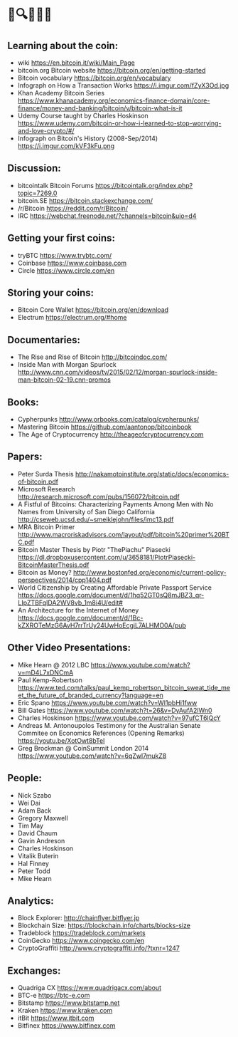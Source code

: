 # 📝🔍👀💀💤

## Learning about the coin:
- wiki https://en.bitcoin.it/wiki/Main_Page
- bitcoin.org Bitcoin website https://bitcoin.org/en/getting-started
- Bitcoin vocabulary https://bitcoin.org/en/vocabulary
- Infograph on How a Transaction Works https://i.imgur.com/fZyX3Od.jpg
- Khan Academy Bitcoin Series https://www.khanacademy.org/economics-finance-domain/core-finance/money-and-banking/bitcoin/v/bitcoin-what-is-it
- Udemy Course taught by Charles Hoskinson https://www.udemy.com/bitcoin-or-how-i-learned-to-stop-worrying-and-love-crypto/#/
- Infograph on Bitcoin's History (2008-Sep/2014) https://i.imgur.com/kVF3kFu.png

## Discussion:
- bitcointalk Bitcoin Forums https://bitcointalk.org/index.php?topic=7269.0
- bitcoin.SE https://bitcoin.stackexchange.com/
- /r/Bitcoin https://reddit.com/r/Bitcoin/
- IRC https://webchat.freenode.net/?channels=bitcoin&uio=d4

## Getting your first coins:
- tryBTC https://www.trybtc.com/
- Coinbase https://www.coinbase.com
- Circle https://www.circle.com/en

## Storing your coins:
- Bitcoin Core Wallet https://bitcoin.org/en/download
- Electrum https://electrum.org/#home

## Documentaries:
- The Rise and Rise of Bitcoin http://bitcoindoc.com/
- Inside Man with Morgan Spurlock http://www.cnn.com/videos/tv/2015/02/12/morgan-spurlock-inside-man-bitcoin-02-19.cnn-promos

## Books:
- Cypherpunks http://www.orbooks.com/catalog/cypherpunks/
- Mastering Bitcoin https://github.com/aantonop/bitcoinbook
- The Age of Cryptocurrency http://theageofcryptocurrency.com

## Papers:
- Peter Surda Thesis http://nakamotoinstitute.org/static/docs/economics-of-bitcoin.pdf
- Microsoft Research http://research.microsoft.com/pubs/156072/bitcoin.pdf
- A Fistful of Bitcoins: Characterizing Payments Among Men with No Names from University of San Diego California http://cseweb.ucsd.edu/~smeiklejohn/files/imc13.pdf
- MRA Bitcoin Primer http://www.macroriskadvisors.com/layout/pdf/bitcoin%20primer%20BTC.pdf
- Bitcoin Master Thesis by Piotr "ThePiachu" Piasecki https://dl.dropboxusercontent.com/u/3658181/PiotrPiasecki-BitcoinMasterThesis.pdf
- Bitcoin as Money? http://www.bostonfed.org/economic/current-policy-perspectives/2014/cpp1404.pdf
- World Citizenship by Creating Affordable Private Passport Service https://docs.google.com/document/d/1hq52GT0sQ8mJBZ3_qr-LIpZTBFqIDA2WV8vb_1m8i4U/edit#
- An Architecture for the Internet of Money https://docs.google.com/document/d/1Bc-kZXROTeMzG6AvH7rrTrUy24UwHoEcgiL7ALHMO0A/pub

## Other Video Presentations:
- Mike Hearn @ 2012 LBC https://www.youtube.com/watch?v=mD4L7xDNCmA
- Paul Kemp-Robertson https://www.ted.com/talks/paul_kemp_robertson_bitcoin_sweat_tide_meet_the_future_of_branded_currency?language=en
- Eric Spano https://www.youtube.com/watch?v=WI1pbHi1fww
- Bill Gates https://www.youtube.com/watch?t=26&v=DyAufA2lWn0
- Charles Hoskinson https://www.youtube.com/watch?v=97ufCT6lQcY
- Andreas M. Antonoupolos Testimony for the Australian Senate Commitee on Economics References (Opening Remarks) https://youtu.be/XotOwt8bTeI
- Greg Brockman @ CoinSummit London 2014 https://www.youtube.com/watch?v=6qZwl7mukZ8

## People:
- Nick Szabo
- Wei Dai
- Adam Back
- Gregory Maxwell
- Tim May
- David Chaum
- Gavin Andreson
- Charles Hoskinson
- Vitalik Buterin
- Hal Finney
- Peter Todd
- Mike Hearn

## Analytics:
- Block Explorer: http://chainflyer.bitflyer.jp
- Blockchain Size: https://blockchain.info/charts/blocks-size
- Tradeblock https://tradeblock.com/markets
- CoinGecko https://www.coingecko.com/en
- CryptoGraffiti http://www.cryptograffiti.info/?txnr=1247

## Exchanges:
- Quadriga CX https://www.quadrigacx.com/about
- BTC-e https://btc-e.com
- Bitstamp https://www.bitstamp.net
- Kraken https://www.kraken.com
- itBit https://www.itbit.com
- Bitfinex https://www.bitfinex.com
